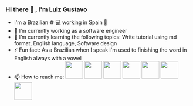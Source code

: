 ### Hi there 👋 , I'm Luiz Gustavo 
- I'm a Brazilian ⚽ 💻 working in Spain 🥘
- 🔭 I’m currently working as a software engineer
- 🌱 I’m currently learning the following topics: Write tutorial using md format, English language, Software design
- ⚡ Fun fact: As a Brazilian when I speak I'm used to finishing the word in English always with a vowel
- 📫 How to reach me:
<a href="https://luizcosta.tech"><img src="https://github.com/luizgustavocosta/luiz-costa-tech/blob/master/LCTech_circle.png" width=48/></a>
<a href="https://lugocast.com"><img src="https://github.com/luizgustavocosta/luiz-costa-tech/blob/master/Lugocast_Circle.png" width=48/></a>
<a href="https://www.linkedin.com/in/luiz-gustavo-oliveira-costa-8989776/"><img src="https://cdn3.iconfinder.com/data/icons/popular-services-brands/512/linkedin-256.png" width=48></img></a>
<a href="https://twitter.com/lugoli"><img src="https://cdn3.iconfinder.com/data/icons/popular-services-brands/512/twitter-128.png" width="48"/></a>
<a href="https://dev.to/luizgustavocosta"><img src="https://cdn4.iconfinder.com/data/icons/logos-and-brands-1/512/84_Dev_logo_logos-512.png" width=48></a>
<a href="https://medium.com/@gugalins"><img src="https://cdn1.iconfinder.com/data/icons/social-media-circle-7/512/Circled_Medium_svg5-128.png" width=48></a>
<a href="https://open.spotify.com/show/1h84EVb5mCvzpblNVXwWdV"><img src="https://cdn3.iconfinder.com/data/icons/popular-services-brands/512/spotify-512.png" width=48/></a>
<!--
**luizgustavocosta/luizgustavocosta** is a ✨ _special_ ✨ repository because its `README.md` (this file) appears on your GitHub profile.

Here are some ideas to get you started:

- 🔭 I’m currently working on ...
- 🌱 I’m currently learning ...
- 👯 I’m looking to collaborate on ...
- 🤔 I’m looking for help with ...
- 💬 Ask me about ...
- 📫 How to reach me: ...
- 😄 Pronouns: ...
- ⚡ Fun fact: ...
-->
